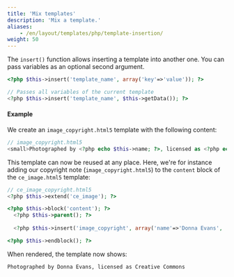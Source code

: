 ```yaml
---
title: 'Mix templates'
description: 'Mix a template.'
aliases:
    - /en/layout/templates/php/template-insertion/
weight: 50
---
```


The `insert()` function allows inserting a template into another one. You can pass variables as an optional second
argument.

```php
<?php $this->insert('template_name', array('key'=>'value')); ?>

// Passes all variables of the current template
<?php $this->insert('template_name', $this->getData()); ?>
```

#### Example
We create an `image_copyright.html5` template with the following content:

```php
// image_copyright.html5
<small>Photographed by <?php echo $this->name; ?>, licensed as <?php echo $this->license; ?></small>
```

This template can now be reused at any place. Here, we're for instance adding our copyright note 
(`image_copyright.html5`) to the `content` block of the `ce_image.html5` template:

```php
// ce_image_copyright.html5
<?php $this->extend('ce_image'); ?>

<?php $this->block('content'); ?>
  <?php $this->parent(); ?>
  
  <?php $this->insert('image_copyright', array('name'=>'Donna Evans', 'license'=>'Creative Commons')); ?>

<?php $this->endblock(); ?>
```

When rendered, the template now shows:
```html
Photographed by Donna Evans, licensed as Creative Commons
```
